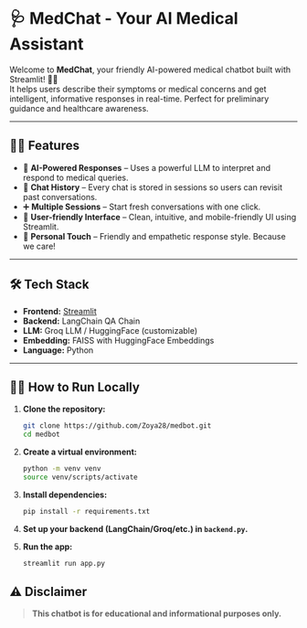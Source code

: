 # 🩺 MedChat - Your AI Medical Assistant

Welcome to **MedChat**, your friendly AI-powered medical chatbot built with Streamlit! 💬✨  
It helps users describe their symptoms or medical concerns and get intelligent, informative responses in real-time. Perfect for preliminary guidance and healthcare awareness.  

---

## 👩‍⚕️ Features

- 🧠 **AI-Powered Responses** – Uses a powerful LLM to interpret and respond to medical queries.
- 📜 **Chat History** – Every chat is stored in sessions so users can revisit past conversations.
- ➕ **Multiple Sessions** – Start fresh conversations with one click.
- 🧍 **User-friendly Interface** – Clean, intuitive, and mobile-friendly UI using Streamlit.
- 💛 **Personal Touch** – Friendly and empathetic response style. Because we care!

---

## 🛠️ Tech Stack

- **Frontend:** [Streamlit](https://streamlit.io/)
- **Backend:** LangChain QA Chain
- **LLM:** Groq LLM / HuggingFace (customizable)
- **Embedding:** FAISS with HuggingFace Embeddings
- **Language:** Python

---

## 🧑‍💻 How to Run Locally

1. **Clone the repository:**

   ```bash
   git clone https://github.com/Zoya28/medbot.git
   cd medbot


2. **Create a virtual environment:**

   ```bash
   python -m venv venv
   source venv/scripts/activate     
   ```

3. **Install dependencies:**

   ```bash
   pip install -r requirements.txt
   ```

4. **Set up your backend (LangChain/Groq/etc.) in `backend.py`.**

5. **Run the app:**

   ```bash
   streamlit run app.py
   ```


## ⚠️ Disclaimer

> **This chatbot is for educational and informational purposes only.**
